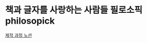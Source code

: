 # 책과 글자를 사랑하는 사람들 필로소픽 philosopick

[제작 과정 노션](https://stump-smartphone-024.notion.site/OPEN-API-project-1bdf398452c3800a8164dc2b2c5aef6e?pvs=4)

